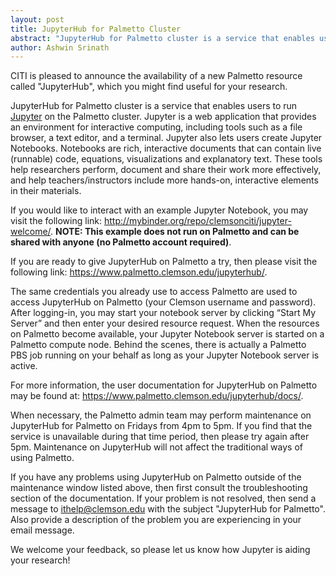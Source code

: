 ```yaml
---
layout: post
title: JupyterHub for Palmetto Cluster
abstract: "JupyterHub for Palmetto cluster is a service that enables users to run Jupyter on the Palmetto cluster. Jupyter is a web application that provides an environment for interactive computing, including tools such as a file browser, a text editor, and a terminal." 
author: Ashwin Srinath
---
```


CITI is pleased to announce the availability of a new Palmetto resource called "JupyterHub", which you might find useful for your research.

JupyterHub for Palmetto cluster is a service that enables users to run [Jupyter](https://jupyter.org/) on the Palmetto cluster. Jupyter is a web application that provides an environment for interactive computing, including tools such as a file browser, a text editor, and a terminal. Jupyter also lets users create Jupyter Notebooks. Notebooks are rich, interactive documents that can contain live (runnable) code, equations, visualizations and explanatory text. These tools help researchers perform, document and share their work more effectively, and help teachers/instructors include more hands-on, interactive elements in their materials.
 
If you would like to interact with an example Jupyter Notebook, you may visit the following link: <http://mybinder.org/repo/clemsonciti/jupyter-welcome/>. **NOTE: This example does not run on Palmetto and can be shared with anyone (no Palmetto account required)**.
 
If you are ready to give JupyterHub on Palmetto a try, then please visit the following link: <https://www.palmetto.clemson.edu/jupyterhub/>.

The same credentials you already use to access Palmetto are used to access JupyterHub on Palmetto (your Clemson username and password). After logging-in, you may start your notebook server by clicking “Start My Server” and then enter your desired resource request. When the resources on Palmetto become available, your Jupyter Notebook server is started on a Palmetto compute node. Behind the scenes, there is actually a Palmetto PBS job running on your behalf as long as your Jupyter Notebook server is active.
 
For more information, the user documentation for JupyterHub on Palmetto may be found at: <https://www.palmetto.clemson.edu/jupyterhub/docs/>.
 
When necessary, the Palmetto admin team may perform maintenance on JupyterHub for Palmetto on Fridays from 4pm to 5pm. If you find that the service is unavailable during that time period, then please try again after 5pm. Maintenance on JupyterHub will not affect the traditional ways of using Palmetto.
 
If you have any problems using JupyterHub on Palmetto outside of the maintenance window listed above, then first consult the troubleshooting section of the documentation. If your problem is not resolved, then send a message to ithelp@clemson.edu with the subject "JupyterHub for Palmetto". Also provide a description of the problem you are experiencing in your email message.
 
We welcome your feedback, so please let us know how Jupyter is aiding your research!
